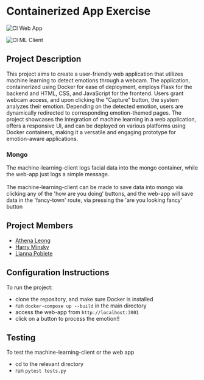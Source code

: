 # Containerized App Exercise

![CI Web App](https://github.com/software-students-fall2023/4-containerized-app-exercise-liatha4/actions/workflows/web-app.yml/badge.svg)

![CI ML Client](https://github.com/software-students-fall2023/4-containerized-app-exercise-liatha4/actions/workflows/machine-learning-client.yml/badge.svg)

## Project Description
This project aims to create a user-friendly web application that utilizes machine learning to detect emotions through a webcam. The application, containerized using Docker for ease of deployment, employs Flask for the backend and HTML, CSS, and JavaScript for the frontend. Users grant webcam access, and upon clicking the "Capture" button, the system analyzes their emotion. Depending on the detected emotion, users are dynamically redirected to corresponding emotion-themed pages. The project showcases the integration of machine learning in a web application, offers a responsive UI, and can be deployed on various platforms using Docker containers, making it a versatile and engaging prototype for emotion-aware applications. 

### Mongo
The machine-learning-client logs facial data into the mongo container,
while the web-app just logs a simple message. <br> <br>
The machine-learning-client 
can be made to save data into mongo via clicking any of the 'how are you doing'
buttons, and the web-app will save data in the 'fancy-town' route, via pressing the
'are you looking fancy' button


## Project Members
- [Athena Leong](https://github.com/aleong2002)
- [Harry Minsky](https://github.com/hminsky2002)
- [Lianna Poblete](https://github.com/liannnaa)

## Configuration Instructions
To run the project:
- clone the repository, and make sure Docker is installed
- run  `docker-compose up --build` in the main directory
- access the web-app from `http://localhost:3001`
- click on a button to process the emotion!!

## Testing
To test the machine-learning-client or the web app
- cd to the relevant directory
- run ```pytest tests.py```
